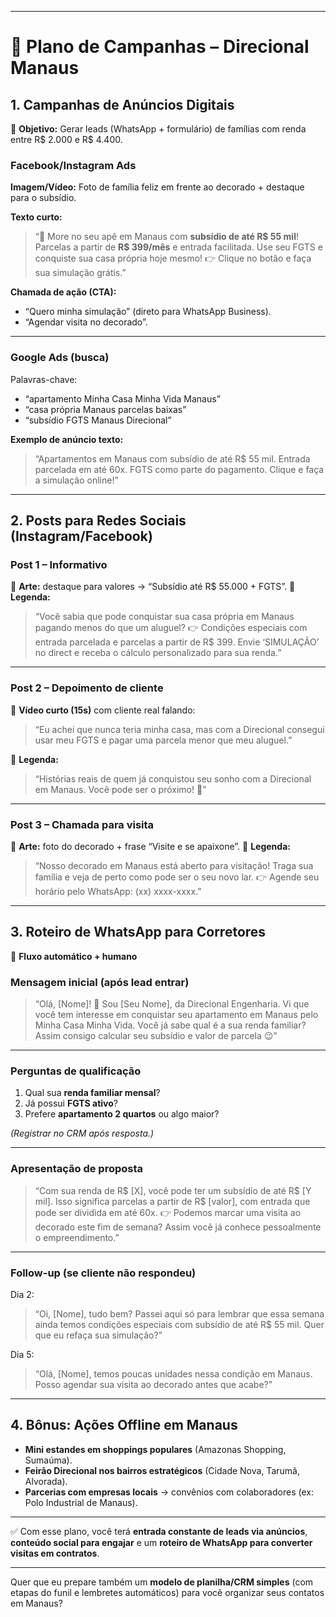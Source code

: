 
---

# 📢 Plano de Campanhas – Direcional Manaus

## 1. **Campanhas de Anúncios Digitais**

🎯 **Objetivo:** Gerar leads (WhatsApp + formulário) de famílias com renda entre R$ 2.000 e R$ 4.400.

### Facebook/Instagram Ads

**Imagem/Vídeo:**
Foto de família feliz em frente ao decorado + destaque para o subsídio.

**Texto curto:**

> “🏡 More no seu apê em Manaus com **subsídio de até R$ 55 mil**!
> Parcelas a partir de **R$ 399/mês** e entrada facilitada.
> Use seu FGTS e conquiste sua casa própria hoje mesmo!
> 👉 Clique no botão e faça sua simulação grátis.”

**Chamada de ação (CTA):**

* “Quero minha simulação” (direto para WhatsApp Business).
* “Agendar visita no decorado”.

---

### Google Ads (busca)

Palavras-chave:

* “apartamento Minha Casa Minha Vida Manaus”
* “casa própria Manaus parcelas baixas”
* “subsídio FGTS Manaus Direcional”

**Exemplo de anúncio texto:**

> “Apartamentos em Manaus com subsídio de até R$ 55 mil.
> Entrada parcelada em até 60x.
> FGTS como parte do pagamento.
> Clique e faça a simulação online!”

---

## 2. **Posts para Redes Sociais (Instagram/Facebook)**

### Post 1 – Informativo

📌 **Arte:** destaque para valores → “Subsídio até R$ 55.000 + FGTS”.
📌 **Legenda:**

> “Você sabia que pode conquistar sua casa própria em Manaus pagando menos do que um aluguel?
> 👉 Condições especiais com entrada parcelada e parcelas a partir de R$ 399.
> Envie ‘SIMULAÇÃO’ no direct e receba o cálculo personalizado para sua renda.”

---

### Post 2 – Depoimento de cliente

📌 **Vídeo curto (15s)** com cliente real falando:

> “Eu achei que nunca teria minha casa, mas com a Direcional consegui usar meu FGTS e pagar uma parcela menor que meu aluguel.”

📌 **Legenda:**

> “Histórias reais de quem já conquistou seu sonho com a Direcional em Manaus.
> Você pode ser o próximo! 💚”

---

### Post 3 – Chamada para visita

📌 **Arte:** foto do decorado + frase “Visite e se apaixone”.
📌 **Legenda:**

> “Nosso decorado em Manaus está aberto para visitação!
> Traga sua família e veja de perto como pode ser o seu novo lar.
> 👉 Agende seu horário pelo WhatsApp: (xx) xxxx-xxxx.”

---

## 3. **Roteiro de WhatsApp para Corretores**

📲 **Fluxo automático + humano**

### Mensagem inicial (após lead entrar)

> “Olá, [Nome]! 👋 Sou [Seu Nome], da Direcional Engenharia.
> Vi que você tem interesse em conquistar seu apartamento em Manaus pelo Minha Casa Minha Vida.
> Você já sabe qual é a sua renda familiar? Assim consigo calcular seu subsídio e valor de parcela 😉”

---

### Perguntas de qualificação

1. Qual sua **renda familiar mensal**?
2. Já possui **FGTS ativo**?
3. Prefere **apartamento 2 quartos** ou algo maior?

*(Registrar no CRM após resposta.)*

---

### Apresentação de proposta

> “Com sua renda de R$ [X], você pode ter um subsídio de até R$ [Y mil].
> Isso significa parcelas a partir de R$ [valor], com entrada que pode ser dividida em até 60x.
> 👉 Podemos marcar uma visita ao decorado este fim de semana? Assim você já conhece pessoalmente o empreendimento.”

---

### Follow-up (se cliente não respondeu)

Dia 2:

> “Oi, [Nome], tudo bem? Passei aqui só para lembrar que essa semana ainda temos condições especiais com subsídio de até R$ 55 mil. Quer que eu refaça sua simulação?”

Dia 5:

> “Olá, [Nome], temos poucas unidades nessa condição em Manaus. Posso agendar sua visita ao decorado antes que acabe?”

---

## 4. **Bônus: Ações Offline em Manaus**

* **Mini estandes em shoppings populares** (Amazonas Shopping, Sumaúma).
* **Feirão Direcional nos bairros estratégicos** (Cidade Nova, Tarumã, Alvorada).
* **Parcerias com empresas locais** → convênios com colaboradores (ex: Polo Industrial de Manaus).

---

✅ Com esse plano, você terá **entrada constante de leads via anúncios**, **conteúdo social para engajar** e um **roteiro de WhatsApp para converter visitas em contratos**.

---

Quer que eu prepare também um **modelo de planilha/CRM simples** (com etapas do funil e lembretes automáticos) para você organizar seus contatos em Manaus?

